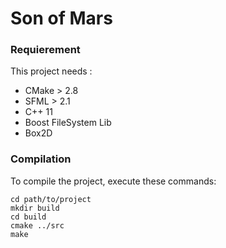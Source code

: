 # Son of Mars

### Requierement
This project needs :
- CMake > 2.8
- SFML > 2.1
- C++ 11
- Boost FileSystem Lib
- Box2D

### Compilation
To compile the project, execute these commands:

    cd path/to/project
    mkdir build
    cd build
    cmake ../src
    make
